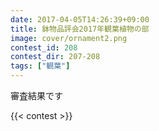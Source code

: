 ```yaml
---
date: 2017-04-05T14:26:39+09:00
title: 鉢物品評会2017年観葉植物の部
image: cover/ornament2.png
contest_id: 208
contest_dir: 207-208
tags: ["観葉"]
---
```

審査結果です

{{< contest >}}
